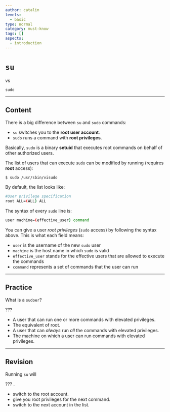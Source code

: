 ```yaml
---
author: catalin
levels:
  - basic
type: normal
category: must-know
tags: []
aspects:
  - introduction
---
```


# `su`

 vs 

`sudo`


---

## Content

There is a big difference between `su` and `sudo` commands:

* `su` switches you to the **root user account**.
* `sudo` runs a command with **root privileges**.

Basically, `sudo` is a binary **setuid** that executes root commands on behalf of other authorized users.

The list of users that can execute `sudo` can be modified by running (requires **root** access):

```bash
$ sudo /usr/sbin/visudo
```

By default, the list looks like:

```bash
#User privilege specification
root ALL=(ALL) ALL
```

The syntax of every `sudo` line is:

```bash
user machine=(effective_user) command
```

You can give a user *root privileges* (`sudo` access)  by following the syntax above. This is what each field means:

* `user` is the username of the new `sudo` user
* `machine` is the host name in which `sudo` is valid
* `effective_user` stands for the effective users that are allowed to execute the commands
* `command` represents a set of commands that the user can run


---

## Practice

What is a `sudoer`?

???

* A user that can run one or more commands with elevated privileges.
* The equivalent of root.
* A user that can *always* run *all* the commands with elevated privileges.
* The machine on which a user can run commands with elevated privileges.


---

## Revision

Running `su` will 

??? .

* switch to the root account.
* give you root privileges for the next command.
* switch to the next account in the list.

